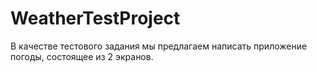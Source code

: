 # WeatherTestProject

В качестве тестового задания мы предлагаем написать приложение погоды, состоящее из 2 экранов.
